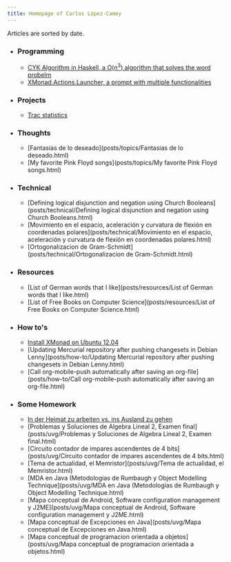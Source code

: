 ```yaml
---
title: Homepage of Carlos López-Camey
---
```


Articles are sorted by date.

* ### Programming
    - [CYK Algorithm in Haskell, a O(n<sup>3</sup>) algorithm that solves the word probelm](posts/programming/cyk.html)
    - [XMonad.Actions.Launcher, a prompt with multiple functionalities](posts/programming/xmonad-launcher.html)

* ### Projects
    - [Trac statistics](projects/trac-statistics.html)

* ### Thoughts
    - [Fantasías de lo deseado](posts/topics/Fantasias de lo deseado.html)
    - [My favorite Pink Floyd songs](posts/topics/My favorite Pink Floyd songs.html)

* ### Technical
    - [Defining logical disjunction and negation using Church Booleans](posts/technical/Defining logical disjunction and negation using Church Booleans.html)
    - [Movimiento en el espacio, aceleración y curvatura de flexión en coordenadas polares](posts/technical/Movimiento en el espacio, aceleración y curvatura de flexión en coordenadas polares.html)
    - [Ortogonalizacion de Gram-Schmidt](posts/technical/Ortogonalizacion de Gram-Schmidt.html)

* ### Resources
    - [List of German words that I like](posts/resources/List of German words that I like.html)
    - [List of Free Books on Computer Science](posts/resources/List of Free Books on Computer Science.html)

* ### How to's
    - [Install XMonad on Ubuntu 12.04](posts/how-to/install-xmonad-ubuntu-12.04.html)
    - [Updating Mercurial repository after pushing changesets in Debian Lenny](posts/how-to/Updating Mercurial repository after pushing changesets in Debian Lenny.html)
    - [Call org-mobile-push automatically after saving an org-file](posts/how-to/Call org-mobile-push automatically after saving an org-file.html)

* ### Some Homework
    - [In der Heimat zu arbeiten vs. ins Ausland zu gehen](posts/german/in-der-heimat-arbeiten-vs-ins-ausland-zu-gehen.html)
    - [Problemas y Soluciones de Algebra Lineal 2, Examen final](posts/uvg/Problemas y Soluciones de Algebra Lineal 2, Examen final.html)
    - [Circuito contador de impares ascendentes de 4 bits](posts/uvg/Circuito contador de impares ascendentes de 4 bits.html)
    - [Tema de actualidad, el Memristor](posts/uvg/Tema de actualidad, el Memristor.html)
    - [MDA en Java (Metodologias de Rumbaugh y Object Modelling Technique](posts/uvg/MDA en Java (Metodologias de Rumbaugh y Object Modelling Technique.html)
    - [Mapa conceptual de Android, Software configuration management y J2ME](posts/uvg/Mapa conceptual de Android, Software configuration management y J2ME.html)
    - [Mapa conceptual de Excepciones en Java](posts/uvg/Mapa conceptual de Excepciones en Java.html)
    - [Mapa conceptual de programacion orientada a objetos](posts/uvg/Mapa conceptual de programacion orientada a objetos.html)
    
